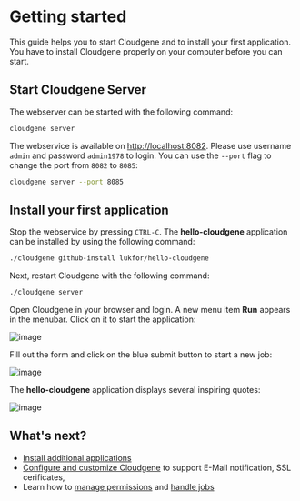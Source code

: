 # Getting started

This guide helps you to start Cloudgene and to install your first application. You have to install Cloudgene properly on your computer before you can start.

## Start Cloudgene Server

The webserver can be started with the following command:

```sh
cloudgene server
```

The webservice is available on [http://localhost:8082](http://localhost:8082). Please use username `admin` and password `admin1978` to login. You can use the `--port` flag to change the port from `8082` to `8085`:

```sh
cloudgene server --port 8085
```

## Install your first application

Stop the webservice by pressing `CTRL-C`. The **hello-cloudgene** application can be installed by using the following command:

```sh
./cloudgene github-install lukfor/hello-cloudgene
```

Next, restart Cloudgene with the following command:

```sh
./cloudgene server
```

Open Cloudgene in your browser and login. A new menu item **Run** appears in the menubar. Click on it to start the application:

![image](/images/screenshots/menubar.png)

Fill out the form and click on the blue submit button to start a new job:

![image](/images/screenshots/hello-cloudgene.png)

The **hello-cloudgene** application displays several inspiring quotes:

![image](/images/screenshots/hello-cloudgene-results.png)


## What's next?

- [Install additional applications](/daemon/install-apps)
- [Configure and customize Cloudgene](/daemon/configuration) to support E-Mail notification, SSL cerificates,
- Learn how to [manage permissions](/daemon/permissions) and [handle jobs](/daemon/jobs)
